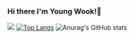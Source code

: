 ### Hi there I'm Young Wook!👋

<a href="버튼을 눌렀을 때 이동할 링크" target="_blank"><img src="https://img.shields.io/badge/뱃지레이블-배경색?style=뱃지모양&logo=로고&logoColor=로고색상"/></a>
[![Top Langs](https://github-readme-stats.vercel.app/api/top-langs/?username=WOOK's&layout=compact)](https://github.com/delay-100/github-readme-stats)
![Anurag's GitHub stats](https://github-readme-stats.vercel.app/api?username=WOOK's&show_icons=true&theme=radical)

<!--
**youngwookSong/youngwookSong** is a ✨ _special_ ✨ repository because its `README.md` (this file) appears on your GitHub profile.

Here are some ideas to get you started:

- 🔭 I’m currently working on ...
- 🌱 I’m currently learning ...
- 👯 I’m looking to collaborate on ...
- 🤔 I’m looking for help with ...
- 💬 Ask me about ...
- 📫 How to reach me: ...
- 😄 Pronouns: ...
- ⚡ Fun fact: ...
-->
